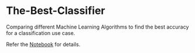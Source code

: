 # The-Best-Classifier
Comparing different Machine Learning Algorithms to find the best accuracy for a classification use case.

Refer the [Notebook](best-classifier.ipynb) for details.
